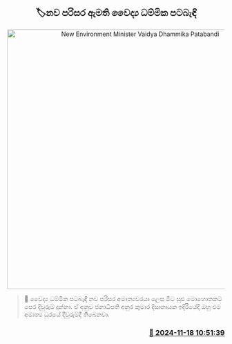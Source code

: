 <p align='center'><b><h2 align='center' title='New Environment Minister Vaidya Dhammika Patabandi'>🏷න​ව පරිසර ඇමති වෛද්‍ය ධම්මික පටබැඳි</h2></b></p>
<p align='center'><img src='https://helakuru.sgp1.cdn.digitaloceanspaces.com/esana/images/lib/yu12.jpg' width='600' alt='New Environment Minister Vaidya Dhammika Patabandi'></p>

>📝 වෛද්‍ය ධම්මික පටබැඳි නව පරිසර අමාත්‍යවරයා ලෙස මීට සුළු මොහොතකට පෙර දිවුරුම් දුන්නා.
ඒ අනුව ජනාධිපති අනුර කුමාර දිසානායක ඉදිරියේදී ඔහු එම අමාත්‍ය ධූරයේ දිවුරුම්දී තිබෙනවා.


<h3 align='right'><a href='https://www.helakuru.lk/esana/p/105175/'>📅 2024-11-18 10:51:39</a></h3>
